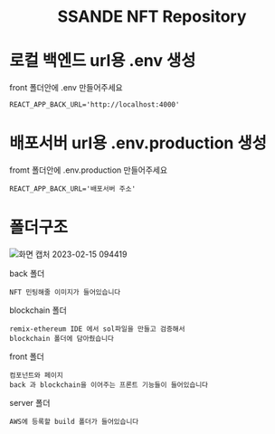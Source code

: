 # <div align="center">**SSANDE NFT Repository**</div>

# 로컬 백엔드 url용 .env 생성

front 폴더안에 .env 만들어주세요

```
REACT_APP_BACK_URL='http://localhost:4000'
```

# 배포서버 url용 .env.production 생성

fromt 폴더안에 .env.production 만들어주세요

```
REACT_APP_BACK_URL='배포서버 주소'
```


# 폴더구조

![화면 캡처 2023-02-15 094419](https://user-images.githubusercontent.com/97073355/218896004-245a8d5f-f04f-4b0c-8afc-c94ee07c49d2.png)







back 폴더
```
NFT 민팅해줄 이미지가 들어있습니다
```

blockchain 폴더
```
remix-ethereum IDE 에서 sol파일을 만들고 검증해서 
blockchain 폴더에 담아줬습니다
```

front 폴더
```
컴포넌트와 페이지
back 과 blockchain을 이어주는 프론트 기능들이 들어있습니다
```

server 폴더
```
AWS에 등록할 build 폴더가 들어있습니다
```


